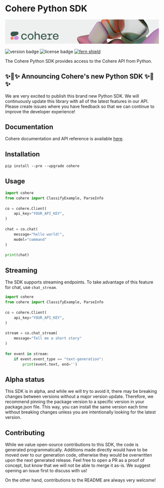 # Cohere Python SDK

![](banner.png)

![version badge](https://img.shields.io/pypi/v/cohere)
![license badge](https://img.shields.io/github/license/cohere-ai/cohere-python)
[![fern shield](https://img.shields.io/badge/%F0%9F%8C%BF-SDK%20generated%20by%20Fern-brightgreen)](https://github.com/fern-api/fern)

The Cohere Python SDK provides access to the Cohere API from Python.

## ✨🪩✨ Announcing Cohere's new Python SDK ✨🪩✨

We are very excited to publish this brand new Python SDK. We will continuously update this library with all of the latest features in our API. Please create issues where you have feedback so that we can continue to improve the developer experience!

## Documentation

Cohere documentation and API reference is available [here](https://docs.cohere.com/).

## Installation

```
pip install --pre --upgrade cohere
```

## Usage

```Python
import cohere
from cohere import ClassifyExample, ParseInfo

co = cohere.Client(
    api_key="YOUR_API_KEY",
)

chat = co.chat(
    message="hello world!",
    model="command"
)

print(chat)
```

## Streaming

The SDK supports streaming endpoints. To take advantage of this feature for chat,
use `chat_stream`.

```Python
import cohere
from cohere import ClassifyExample, ParseInfo

co = cohere.Client(
    api_key="YOUR_API_KEY",
)

stream = co.chat_stream(
    message="Tell me a short story"
)

for event in stream:
    if event.event_type == "text-generation":
        print(event.text, end='')
```

## Alpha status

This SDK is in alpha, and while we will try to avoid it, there may be breaking changes between versions without a major version update. Therefore, we recommend pinning the package version to a specific version in your package.json file. This way, you can install the same version each time without breaking changes unless you are intentionally looking for the latest version.

## Contributing

While we value open-source contributions to this SDK, the code is generated programmatically. Additions made directly would have to be moved over to our generation code, otherwise they would be overwritten upon the next generated release. Feel free to open a PR as a proof of concept, but know that we will not be able to merge it as-is. We suggest opening an issue first to discuss with us!

On the other hand, contributions to the README are always very welcome!
